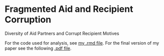 # Fragmented Aid and Recipient Corruption
Diversity of Aid Partners and Corrupt Recipient Motives

For the code used for analysis, see [my .rmd file](https://github.com/milesdwilliams15/Fragmented-Aid-and-Recipient-Corruption/blob/master/Corruption%20and%20Foreign%20Aid%20Final%20Paper.Rmd). For the final version of my paper see the following [.pdf file](https://github.com/milesdwilliams15/Fragmented-Aid-and-Recipient-Corruption/blob/master/Corruption_and_Foreign_Aid_Final_Paper.pdf).
